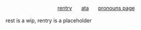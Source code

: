 ㅤㅤㅤㅤㅤㅤㅤㅤㅤㅤㅤㅤㅤㅤㅤ[rentry](https://rentry.co/writersinthedark)ㅤㅤ[ata](https://antikechi.atabook.org)ㅤㅤ[pronouns page](https://en.pronouns.page/@inkpotgods)

ㅤㅤㅤㅤrest is a wip, rentry is a placeholder
